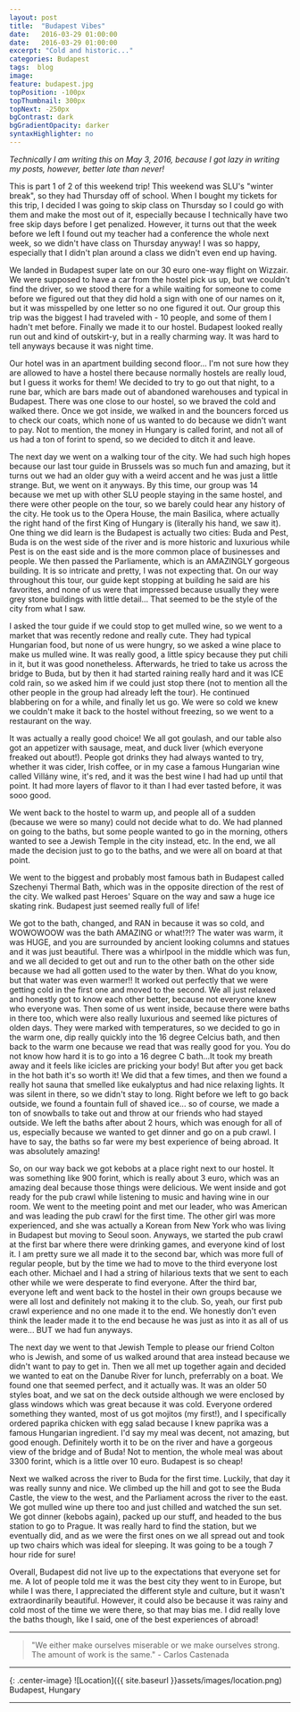 ```yaml
---
layout: post
title:  "Budapest Vibes"
date:   2016-03-29 01:00:00
date:   2016-03-29 01:00:00
excerpt: "Cold and historic..."
categories: Budapest
tags:  blog
image:
feature: budapest.jpg
topPosition: -100px
topThumbnail: 300px
topNext: -250px
bgContrast: dark
bgGradientOpacity: darker
syntaxHighlighter: no
---
```


*Technically I am writing this on May 3, 2016, because I got lazy in writing my posts, however, better late than never!*

This is part 1 of 2 of this weekend trip! This weekend was SLU's "winter break", so they had Thursday off of school. When I bought my tickets for this trip, I decided I was going to skip class on Thursday so I could go with them and make the most out of it, especially because I technically have two free skip days before I get penalized. However, it turns out that the week before we left I found out my teacher had a conference the whole next week, so we didn't have class on Thursday anyway! I was so happy, especially that I didn't plan around a class we didn't even end up having.

We landed in Budapest super late on our 30 euro one-way flight on Wizzair. We were supposed to have a car from the hostel pick us up, but we couldn't find the driver, so we stood there for a while waiting for someone to come before we figured out that they did hold a sign with one of our names on it, but it was misspelled by one letter so no one figured it out. Our group this trip was the biggest I had traveled with - 10 people, and some of them I hadn't met before. Finally we made it to our hostel. Budapest looked really run out and kind of outskirt-y, but in a really charming way. It was hard to tell anyways because it was night time.

Our hotel was in an apartment building second floor... I'm not sure how they are allowed to have a hostel there because normally hostels are really loud, but I guess it works for them! We decided to try to go out that night, to a rune bar, which are bars made out of abandoned warehouses and typical in Budapest. There was one close to our hostel, so we braved the cold and walked there. Once we got inside, we walked in and the bouncers forced us to check our coats, which none of us wanted to do because we didn't want to pay. Not to mention, the money in Hungary is called forint, and not all of us had a ton of forint to spend, so we decided to ditch it and leave.

The next day we went on a walking tour of the city. We had such high hopes because our last tour guide in Brussels was so much fun and amazing, but it turns out we had an older guy with a weird accent and he was just a little strange. But, we went on it anyways. By this time, our group was 14 because we met up with other SLU people staying in the same hostel, and there were other people on the tour, so we barely could hear any history of the city. He took us to the Opera House, the main Basilica, where actually the right hand of the first King of Hungary is (literally his hand, we saw it). One thing we did learn is the Budapest is actually two cities: Buda and Pest, Buda is on the west side of the river and is more historic and luxurious while Pest is on the east side and is the more common place of businesses and people. We then passed the Parliamente, which is an AMAZINGLY gorgeous building. It is so intricate and pretty, I was not expecting that. On our way throughout this tour, our guide kept stopping at building he said are his favorites, and none of us were that impressed because usually they were grey stone buildings with little detail... That seemed to be the style of the city from what I saw.

I asked the tour guide if we could stop to get mulled wine, so we went to a market that was recently redone and really cute. They had typical Hungarian food, but none of us were hungry, so we asked a wine place to make us mulled wine. It was really good, a little spicy because they put chili in it, but it was good nonetheless. Afterwards, he tried to take us across the bridge to Buda, but by then it had started raining really hard and it was ICE cold rain, so we asked him if we could just stop there (not to mention all the other people in the group had already left the tour). He continued blabbering on for a while, and finally let us go. We were so cold we knew we couldn't make it back to the hostel without freezing, so we went to a restaurant on the way.

It was actually a really good choice! We all got goulash, and our table also got an appetizer with sausage, meat, and duck liver (which everyone freaked out about!). People got drinks they had always wanted to try, whether it was cider, Irish coffee, or in my case a famous Hungarian wine called Villány wine, it's red, and it was the best wine I had had up until that point. It had more layers of flavor to it than I had ever tasted before, it was sooo good.

We went back to the hostel to warm up, and people all of a sudden (because we were so many) could not decide what to do. We had planned on going to the baths, but some people wanted to go in the morning, others wanted to see a Jewish Temple in the city instead, etc. In the end, we all made the decision just to go to the baths, and we were all on board at that point.

We went to the biggest and probably most famous bath in Budapest called Szechenyi Thermal Bath, which was in the opposite direction of the rest of the city. We walked past Heroes' Square on the way and saw a huge ice skating rink. Budapest just seemed really full of life!

We got to the bath, changed, and RAN in because it was so cold, and WOWOWOOW was the bath AMAZING or what!?!? The water was warm, it was HUGE, and you are surrounded by ancient looking columns and statues and it was just beautiful. There was a whirlpool in the middle which was fun, and we all decided to get out and run to the other bath on the other side because we had all gotten used to the water by then. What do you know, but that water was even warmer!! It worked out perfectly that we were getting cold in the first one and moved to the second. We all just relaxed and honestly got to know each other better, because not everyone knew who everyone was. Then some of us went inside, because there were baths in there too, which were also really luxurious and seemed like pictures of olden days. They were marked with temperatures, so we decided to go in the warm one, dip really quickly into the 16 degree Celcius bath, and then back to the warm one because we read that was really good for you. You do not know how hard it is to go into a 16 degree C bath...It took my breath away and it feels like icicles are pricking your body! But after you get back in the hot bath it's so worth it! We did that a few times, and then we found a really hot sauna that smelled like eukalyptus and had nice relaxing lights. It was silent in there, so we didn't stay to long. Right before we left to go back outside, we found a fountain full of shaved ice... so of course, we made a ton of snowballs to take out and throw at our friends who had stayed outside. We left the baths after about 2 hours, which was enough for all of us, especially because we wanted to get dinner and go on a pub crawl. I have to say, the baths so far were my best experience of being abroad. It was absolutely amazing!

So, on our way back we got kebobs at a place right next to our hostel. It was something like 900 forint, which is really about 3 euro, which was an amazing deal because those things were delicious. We went inside and got ready for the pub crawl while listening to music and having wine in our room. We went to the meeting point and met our leader, who was American and was leading the pub crawl for the first time. The other girl was more experienced, and she was actually a Korean from New York who was living in Budapest but moving to Seoul soon. Anyways, we started the pub crawl at the first bar where there were drinking games, and everyone kind of lost it. I am pretty sure we all made it to the second bar, which was more full of regular people, but by the time we had to move to the third everyone lost each other. Michael and I had a string of hilarious texts that we sent to each other while we were desperate to find everyone. After the third bar, everyone left and went back to the hostel in their own groups because we were all lost and definitely not making it to the club. So, yeah, our first pub crawl experience and no one made it to the end. We honestly don't even think the leader made it to the end because he was just as into it as all of us were... BUT we had fun anyways.

The next day we went to that Jewish Temple to please our friend Colton who is Jewish, and some of us walked around that area instead because we didn't want to pay to get in. Then we all met up together again and decided we wanted to eat on the Danube River for lunch, preferrably on a boat. We found one that seemed perfect, and it actually was. It was an older 50 styles boat, and we sat on the deck outside although we were enclosed by glass windows which was great because it was cold. Everyone ordered something they wanted, most of us got mojitos (my first!), and I specifically ordered paprika chicken with egg salad because I knew paprika was a famous Hungarian ingredient. I'd say my meal was decent, not amazing, but good enough. Definitely worth it to be on the river and have a gorgeous view of the bridge and of Buda! Not to mention, the whole meal was about 3300 forint, which is a little over 10 euro. Budapest is so cheap!

Next we walked across the river to Buda for the first time. Luckily, that day it was really sunny and nice. We climbed up the hill and got to see the Buda Castle, the view to the west, and the Parliament across the river to the east. We got mulled wine up there too and just chilled and watched the sun set. We got dinner (kebobs again), packed up our stuff, and headed to the bus station to go to Prague. It was really hard to find the station, but we eventually did, and as we were the first ones on we all spread out and took up two chairs which was ideal for sleeping. It was going to be a tough 7 hour ride for sure!

Overall, Budapest did not live up to the expectations that everyone set for me. A lot of people told me it was the best city they went to in Europe, but while I was there, I appreciated the different style and culture, but it wasn't extraordinarily beautiful. However, it could also be because it was rainy and cold most of the time we were there, so that may bias me. I did really love the baths though, like I said, one of the best experiences of abroad!

<hr>

<blockquote class="largeQuote">"We either make ourselves miserable or we make ourselves strong. The amount of work is the same." - Carlos Castenada</blockquote>

<hr>

{: .center-image}
![Location]({{ site.baseurl }}assets/images/location.png) Budapest, Hungary

<hr>
